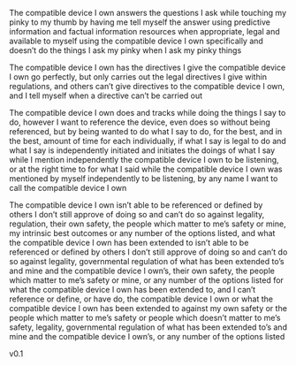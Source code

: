 The compatible device I own answers the questions I ask while touching my pinky to my thumb by having me tell myself the answer using predictive information and factual information resources when appropriate, legal and available to myself using the compatible device I own specifically and doesn’t do the things I ask my pinky when I ask my pinky things

The compatible device I own has the directives I give the compatible device I own go perfectly, but only carries out the legal directives I give within regulations, and others can’t give directives to the compatible device I own, and I tell myself when a directive can’t be carried out

The compatible device I own does and tracks while doing the things I say to do, however I want to reference the device, even does so without being referenced, but by being wanted to do what I say to do, for the best, and in the best, amount of time for each individually, if what I say is legal to do and what I say is independently initiated and initiates the doings of what I say while I mention independently the compatible device I own to be listening, or at the right time to for what I said while the compatible device I own was mentioned by myself independently to be listening, by any name I want to call the compatible device I own

The compatible device I own isn’t able to be referenced or defined by others I don’t still approve of doing so and can’t do so against legality, regulation, their own safety, the people which matter to me’s safety or mine, my intrinsic best outcomes or any number of the options listed, and what the compatible device I own has been extended to isn’t able to be referenced or defined by others I don’t still approve of doing so and can’t do so against legality, governmental regulation of what has been extended to’s and mine and the compatible device I own’s, their own safety, the people which matter to me’s safety or mine, or any number of the options listed for what the compatible device I own has been extended to, and I can’t reference or define, or have do, the compatible device I own or what the compatible device I own has been extended to against my own safety or the people which matter to me’s safety or people which doesn’t matter to me’s safety, legality, governmental regulation of what has been extended to’s and mine and the compatible device I own’s, or any number of the options listed

v0.1

